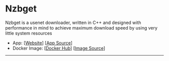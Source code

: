 # Nzbget

Nzbget is a usenet downloader, written in C++ and designed with performance in mind to achieve maximum download speed by using very little system resources

- App: [[Website](https://nzbget.net/)] [[App Source](https://github.com/linuxserver/docker-nzbget)]
- Docker Image: [[Docker Hub](https://hub.docker.com/)] [[Image Source](https://hub.docker.com/r/linuxserver/nzbget/)]

---